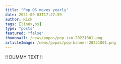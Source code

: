 ```yaml
---
title: "Pop OS moves yearly"
date: 2021-09-03T17:27:59
author: Rick
tags: [linux,os]
type: "posts"
featured: "false"
thumbnail: /news/popos/pop-icn-20221001.png
articleImage: /news/popos/pop-banner-20221001.png
---
```


!! DUMMY TEXT !!

